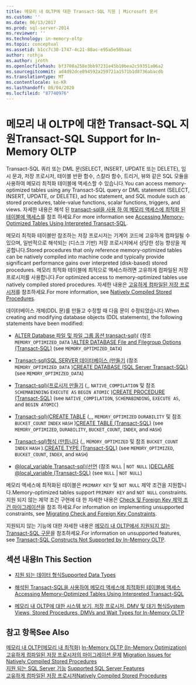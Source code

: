 ```yaml
---
title: 메모리 내 OLTP에 대한 Transact-SQL 지원 | Microsoft 문서
ms.custom: ''
ms.date: 06/13/2017
ms.prod: sql-server-2014
ms.reviewer: ''
ms.technology: in-memory-oltp
ms.topic: conceptual
ms.assetid: b1cc7c30-1747-4c21-88ac-e95a5e58baac
author: rothja
ms.author: jroth
ms.openlocfilehash: bf3708a258e3bb97231e45b10bea2c59351a06a2
ms.sourcegitcommit: ad4d92dce894592a259721a1571b1d8736abacdb
ms.translationtype: MT
ms.contentlocale: ko-KR
ms.lasthandoff: 08/04/2020
ms.locfileid: "87740976"
---
```

# <a name="transact-sql-support-for-in-memory-oltp"></a><span data-ttu-id="7986b-102">메모리 내 OLTP에 대한 Transact-SQL 지원</span><span class="sxs-lookup"><span data-stu-id="7986b-102">Transact-SQL Support for In-Memory OLTP</span></span>
  <span data-ttu-id="7986b-103">Transact-SQL 쿼리 또는 DML 문(SELECT, INSERT, UPDATE 또는 DELETE), 임시 문과, 저장 프로시저, 테이블 반환 함수, 스칼라 함수, 트리거, 뷰와 같은 SQL 모듈을 사용하여 메모리 최적화 테이블에 액세스할 수 있습니다.</span><span class="sxs-lookup"><span data-stu-id="7986b-103">You can access memory-optimized tables using any Transact-SQL query or DML statement (SELECT, INSERT, UPDATE, or DELETE), ad hoc statement, and SQL module such as stored procedures, table-value functions, scalar functions, triggers, and views.</span></span> <span data-ttu-id="7986b-104">자세한 내용은 해석 된 [transact-sql을 사용 하 여 메모리 액세스에 최적화 된 테이블에 액세스](accessing-memory-optimized-tables-using-interpreted-transact-sql.md)를 참조 하세요.</span><span class="sxs-lookup"><span data-stu-id="7986b-104">For more information see [Accessing Memory-Optimized Tables Using Interpreted Transact-SQL](accessing-memory-optimized-tables-using-interpreted-transact-sql.md).</span></span>  
  
 <span data-ttu-id="7986b-105">메모리 최적화 테이블만 참조하는 저장 프로시저는 기계어 코드에 고유하게 컴파일될 수 있으며, 일반적으로 해석되는 (디스크 기반) 저장 프로시저에서 상당한 성능 향상을 제공합니다.</span><span class="sxs-lookup"><span data-stu-id="7986b-105">Stored procedures that only reference memory-optimized tables can be natively compiled into machine code and typically provide significant performance gains over interpreted (disk-based) stored procedures.</span></span> <span data-ttu-id="7986b-106">메모리 최적화 테이블에 최적으로 액세스하려면 고유하게 컴파일된 저장 프로시저를 사용합니다.</span><span class="sxs-lookup"><span data-stu-id="7986b-106">For optimized access to memory-optimized tables use natively compiled stored procedures.</span></span> <span data-ttu-id="7986b-107">자세한 내용은 [고유하게 컴파일된 저장 프로시저](natively-compiled-stored-procedures.md)를 참조하세요.</span><span class="sxs-lookup"><span data-stu-id="7986b-107">For more information, see [Natively Compiled Stored Procedures](natively-compiled-stored-procedures.md).</span></span>  
  
 <span data-ttu-id="7986b-108">데이터베이스 개체(DDL 문)를 만들고 수정할 때 다음 문이 수정되었습니다.</span><span class="sxs-lookup"><span data-stu-id="7986b-108">When creating and modifying database objects (DDL statements), the following statements have been modified:</span></span>  
  
-   <span data-ttu-id="7986b-109">[ALTER Database 파일 및 파일 그룹 옵션 transact-sql&#41;&#40;](/sql/t-sql/statements/alter-database-transact-sql-file-and-filegroup-options) (참조 `MEMORY_OPTIMIZED_DATA` )</span><span class="sxs-lookup"><span data-stu-id="7986b-109">[ALTER DATABASE File and Filegroup Options &#40;Transact-SQL&#41;](/sql/t-sql/statements/alter-database-transact-sql-file-and-filegroup-options) (see `MEMORY_OPTIMIZED_DATA`)</span></span>  
  
-   <span data-ttu-id="7986b-110">[Transact-sql&#41;SQL SERVER 데이터베이스 &#40;만들기](/sql/t-sql/statements/create-database-sql-server-transact-sql) (참조 `MEMORY_OPTIMIZED_DATA` )</span><span class="sxs-lookup"><span data-stu-id="7986b-110">[CREATE DATABASE &#40;SQL Server Transact-SQL&#41;](/sql/t-sql/statements/create-database-sql-server-transact-sql) (see `MEMORY_OPTIMIZED_DATA`)</span></span>  
  
-   <span data-ttu-id="7986b-111">[Transact-sql&#41;&#40;프로시저 만들기](/sql/t-sql/statements/create-procedure-transact-sql) (,, `NATIVE_COMPILATION` 및 참조 `SCHEMABINDING` `EXECUTE AS` `BEGIN ATOMIC` )</span><span class="sxs-lookup"><span data-stu-id="7986b-111">[CREATE PROCEDURE &#40;Transact-SQL&#41;](/sql/t-sql/statements/create-procedure-transact-sql) (see `NATIVE_COMPILATION`, `SCHEMABINDING`, `EXECUTE AS`, and `BEGIN ATOMIC`)</span></span>  
  
-   <span data-ttu-id="7986b-112">[Transact-sql&#41;&#40;CREATE TABLE](/sql/t-sql/statements/create-table-transact-sql) (,,, `MEMORY_OPTIMIZED` `DURABILITY` 및 참조 `BUCKET_COUNT` `INDEX` `HASH` )</span><span class="sxs-lookup"><span data-stu-id="7986b-112">[CREATE TABLE &#40;Transact-SQL&#41;](/sql/t-sql/statements/create-table-transact-sql) (see `MEMORY_OPTIMIZED`, `DURABILITY`, `BUCKET_COUNT`, `INDEX`, and `HASH`)</span></span>  
  
-   <span data-ttu-id="7986b-113">[Transact-sql&#41;형식 &#40;만듭니다](/sql/t-sql/statements/create-type-transact-sql) (,, `MEMORY_OPTIMIZED` 및 참조 `BUCKET_COUNT` `INDEX` `HASH` ).</span><span class="sxs-lookup"><span data-stu-id="7986b-113">[CREATE TYPE &#40;Transact-SQL&#41;](/sql/t-sql/statements/create-type-transact-sql) (see `MEMORY_OPTIMIZED`, `BUCKET_COUNT`, `INDEX`, and `HASH`)</span></span>  
  
-   <span data-ttu-id="7986b-114">[ @local_variable Transact-sql&#41;&#40;선언](/sql/t-sql/language-elements/declare-local-variable-transact-sql) (참조 `NULL`  |  `NOT NULL` )</span><span class="sxs-lookup"><span data-stu-id="7986b-114">[DECLARE @local_variable &#40;Transact-SQL&#41;](/sql/t-sql/language-elements/declare-local-variable-transact-sql) (see `NULL` | `NOT NULL`)</span></span>  
  
 <span data-ttu-id="7986b-115">메모리 액세스에 최적화된 테이블은 `PRIMARY KEY` 및 `NOT NULL` 제약 조건을 지원합니다.</span><span class="sxs-lookup"><span data-stu-id="7986b-115">Memory-optimized tables support `PRIMARY KEY` and `NOT NULL` constraints.</span></span> <span data-ttu-id="7986b-116">지원 되지 않는 제약 조건 구현에 대 한 자세한 내용은 [Check 및 Foreign Key 제약 조건 마이그레이션](../../database-engine/migrating-check-and-foreign-key-constraints.md)을 참조 하세요.</span><span class="sxs-lookup"><span data-stu-id="7986b-116">For information on implementing unsupported constraints, see [Migrating Check and Foreign Key Constraints](../../database-engine/migrating-check-and-foreign-key-constraints.md).</span></span>  
  
 <span data-ttu-id="7986b-117">지원되지 않는 기능에 대한 자세한 내용은 [메모리 내 OLTP에서 지원되지 않는 Transact-SQL 구문](transact-sql-constructs-not-supported-by-in-memory-oltp.md)을 참조하세요.</span><span class="sxs-lookup"><span data-stu-id="7986b-117">For information on unsupported features, see [Transact-SQL Constructs Not Supported by In-Memory OLTP](transact-sql-constructs-not-supported-by-in-memory-oltp.md).</span></span>  
  
## <a name="in-this-section"></a><span data-ttu-id="7986b-118">섹션 내용</span><span class="sxs-lookup"><span data-stu-id="7986b-118">In This Section</span></span>  
  
-   [<span data-ttu-id="7986b-119">지원 되는 데이터 형식</span><span class="sxs-lookup"><span data-stu-id="7986b-119">Supported Data Types</span></span>](supported-data-types-for-in-memory-oltp.md)  
  
-   [<span data-ttu-id="7986b-120">해석된 Transact-SQL을 사용하여 메모리 액세스에 최적화된 테이블에 액세스</span><span class="sxs-lookup"><span data-stu-id="7986b-120">Accessing Memory-Optimized Tables Using Interpreted Transact-SQL</span></span>](accessing-memory-optimized-tables-using-interpreted-transact-sql.md)  
  
-   [<span data-ttu-id="7986b-121">메모리 내 OLTP에 대한 시스템 보기, 저장 프로시저, DMV 및 대기 형식</span><span class="sxs-lookup"><span data-stu-id="7986b-121">System Views, Stored Procedures, DMVs and Wait Types for In-Memory OLTP</span></span>](../../database-engine/system-views-stored-procedures-dmvs-and-wait-types-for-in-memory-oltp.md)  
  
## <a name="see-also"></a><span data-ttu-id="7986b-122">참고 항목</span><span class="sxs-lookup"><span data-stu-id="7986b-122">See Also</span></span>  
 <span data-ttu-id="7986b-123">[메모리 내 OLTP&#40;메모리 내 최적화&#41;](in-memory-oltp-in-memory-optimization.md) </span><span class="sxs-lookup"><span data-stu-id="7986b-123">[In-Memory OLTP &#40;In-Memory Optimization&#41;](in-memory-oltp-in-memory-optimization.md) </span></span>  
 <span data-ttu-id="7986b-124">[고유하게 컴파일된 저장 프로시저의 마이그레이션 문제](migration-issues-for-natively-compiled-stored-procedures.md) </span><span class="sxs-lookup"><span data-stu-id="7986b-124">[Migration Issues for Natively Compiled Stored Procedures](migration-issues-for-natively-compiled-stored-procedures.md) </span></span>  
 <span data-ttu-id="7986b-125">[지원 되는 SQL Server 기능](unsupported-sql-server-features-for-in-memory-oltp.md) </span><span class="sxs-lookup"><span data-stu-id="7986b-125">[Supported SQL Server Features](unsupported-sql-server-features-for-in-memory-oltp.md) </span></span>  
 [<span data-ttu-id="7986b-126">고유하게 컴파일된 저장 프로시저</span><span class="sxs-lookup"><span data-stu-id="7986b-126">Natively Compiled Stored Procedures</span></span>](natively-compiled-stored-procedures.md)  
  
  
